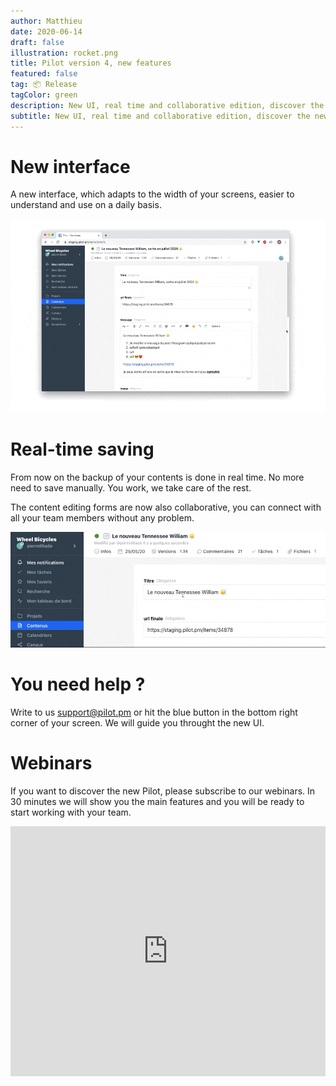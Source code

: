 ```yaml
---
author: Matthieu
date: 2020-06-14
draft: false
illustration: rocket.png
title: Pilot version 4, new features
featured: false
tag: 📦 Release
tagColor: green
description: New UI, real time and collaborative edition, discover the new Pilot.
subtitle: New UI, real time and collaborative edition, discover the new Pilot.
---
```


# New interface

A new interface, which adapts to the width of your screens, easier to understand and use on a daily basis.

![responsive.gif](responsive.gif)

# Real-time saving

From now on the backup of your contents is done in real time. No more need to save manually. You work, we take care of the rest.

The content editing forms are now also collaborative, you can connect with all your team members without any problem.

![realtime.gif](realtime.gif)

# You need help ?

Write to us support@pilot.pm or hit the blue button in the bottom right corner of your screen. We will guide you throught the new UI.

# Webinars

If you want to discover the new Pilot, please subscribe to our webinars. In 30 minutes we will show you the main features and you will be ready to start working with your team.

<iframe width="100%" height="400" frameborder="0" src="https://app.livestorm.co/p/b155b680-1f96-435f-b270-e4c89350a24e/form" title="Pilot : Tout comprendre pour rejoindre rapidement une équipe existante | Pilotpm"></iframe>
